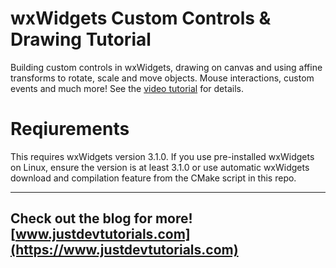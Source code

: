 # wxWidgets Custom Controls & Drawing Tutorial

Building custom controls in wxWidgets, drawing on canvas and using affine transforms to rotate, scale and move objects. Mouse interactions, custom events and much more! See the [video tutorial](https://www.youtube.com/watch?v=sCTaMkbnup0) for details.

# Reqiurements

This requires wxWidgets version 3.1.0. If you use pre-installed wxWidgets on Linux, ensure the version is at least 3.1.0 or use automatic wxWidgets download and compilation feature from the CMake script in this repo.

---
Check out the blog for more! [www.justdevtutorials.com](https://www.justdevtutorials.com)
---
